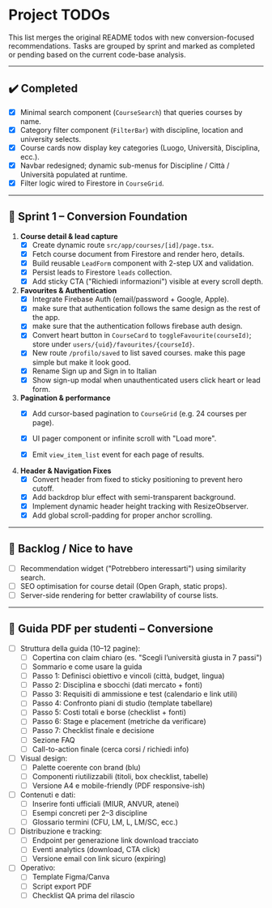 # Project TODOs

This list merges the original README todos with new conversion-focused recommendations.  Tasks are grouped by sprint and marked as completed or pending based on the current code-base analysis.

---
## ✔️ Completed
- [x] Minimal search component (`CourseSearch`) that queries courses by name.
- [x] Category filter component (`FilterBar`) with discipline, location and university selects.
- [x] Course cards now display key categories (Luogo, Università, Disciplina, ecc.).
- [x] Navbar redesigned; dynamic sub-menus for Discipline / Città / Università populated at runtime.
- [x] Filter logic wired to Firestore in `CourseGrid`.

---
## 🏃 Sprint 1 – Conversion Foundation

1. **Course detail & lead capture**
   - [x] Create dynamic route `src/app/courses/[id]/page.tsx`.
   - [x] Fetch course document from Firestore and render hero, details.
   - [x] Build reusable `LeadForm` component with 2-step UX and validation.
   - [x] Persist leads to Firestore `leads` collection.
   - [x] Add sticky CTA ("Richiedi informazioni") visible at every scroll depth.

2. **Favourites & Authentication**
   - [x] Integrate Firebase Auth (email/password + Google, Apple).
   - [x] make sure that authentication follows the same design as the rest of the app.
   - [x] make sure that the authentication follows firebase auth design.
   - [x] Convert heart button in `CourseCard` to `toggleFavourite(courseId)`; store under `users/{uid}/favourites/{courseId}`.
   - [x] New route `/profilo/saved` to list saved courses. make this page simple but make it look good.
   - [x] Rename Sign up and Sign in to Italian
   - [x] Show sign-up modal when unauthenticated users click heart or lead form.

3. **Pagination & performance**
   - [x] Add cursor-based pagination to `CourseGrid` (e.g. 24 courses per page).
   - [x] UI pager component or infinite scroll with "Load more".
   - [x] Emit `view_item_list` event for each page of results.


5. **Header & Navigation Fixes**
   - [x] Convert header from fixed to sticky positioning to prevent hero cutoff.
   - [x] Add backdrop blur effect with semi-transparent background.
   - [x] Implement dynamic header height tracking with ResizeObserver.
   - [x] Add global scroll-padding for proper anchor scrolling.

--- 
## 🌱 Backlog / Nice to have
- [ ] Recommendation widget ("Potrebbero interessarti") using similarity search.
- [ ] SEO optimisation for course detail (Open Graph, static props).
- [ ] Server-side rendering for better crawlability of course lists.

---
## 📄 Guida PDF per studenti – Conversione

- [ ] Struttura della guida (10–12 pagine):
  - [ ] Copertina con claim chiaro (es. "Scegli l’università giusta in 7 passi")
  - [ ] Sommario e come usare la guida
  - [ ] Passo 1: Definisci obiettivo e vincoli (città, budget, lingua)
  - [ ] Passo 2: Disciplina e sbocchi (dati mercato + fonti)
  - [ ] Passo 3: Requisiti di ammissione e test (calendario e link utili)
  - [ ] Passo 4: Confronto piani di studio (template tabellare)
  - [ ] Passo 5: Costi totali e borse (checklist + fonti)
  - [ ] Passo 6: Stage e placement (metriche da verificare)
  - [ ] Passo 7: Checklist finale e decisione
  - [ ] Sezione FAQ
  - [ ] Call-to-action finale (cerca corsi / richiedi info)

- [ ] Visual design:
  - [ ] Palette coerente con brand (blu)
  - [ ] Componenti riutilizzabili (titoli, box checklist, tabelle)
  - [ ] Versione A4 e mobile-friendly (PDF responsive-ish)

- [ ] Contenuti e dati:
  - [ ] Inserire fonti ufficiali (MIUR, ANVUR, atenei)
  - [ ] Esempi concreti per 2–3 discipline
  - [ ] Glossario termini (CFU, LM, L, LM/SC, ecc.)

- [ ] Distribuzione e tracking:
  - [ ] Endpoint per generazione link download tracciato
  - [ ] Eventi analytics (download, CTA click)
  - [ ] Versione email con link sicuro (expiring)

- [ ] Operativo:
  - [ ] Template Figma/Canva
  - [ ] Script export PDF
  - [ ] Checklist QA prima del rilascio
